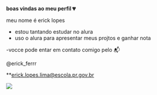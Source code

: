 **boas vindas  ao meu perfil 💔**

meu nome é erick lopes 

- estou tantando estudar no alura 
-  uso o alura para apresentar meus projtos e ganhar nota


-vocce pode entar em contato comigo pelo  📬

@erick_ferrr

**erick.lopes.lima@escola.pr.gov.br 

![](https://media.tenor.com/GhhCc8zcQJYAAAAS/penguins-on-my-way.gif)
